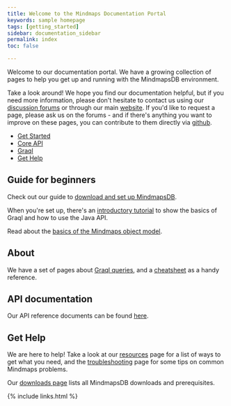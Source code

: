 ```yaml
---
title: Welcome to the Mindmaps Documentation Portal
keywords: sample homepage
tags: [getting_started]
sidebar: documentation_sidebar
permalink: index
toc: false

---
```



Welcome to our documentation portal. We have a growing collection of pages to help you get up and running with the MindmapsDB environment.

Take a look around! We hope you find our documentation helpful, but if you need more information, please don't hesitate to contact us using our [discussion forums](http://discuss.mindmaps.io) or through our main [website](http://www.mindmaps.io). If you'd like to request a page, please ask us on the forums - and if there's anything you want to improve on these pages, you can contribute to them directly via [github](https://github.com/mindmapsdb/docs/).


<ul id="profileTabs" class="nav nav-tabs">
    <li class="active"><a href="#getstarted" data-toggle="tab">Get Started</a></li>
    <li><a href="#coreapi" data-toggle="tab">Core API</a></li>
    <li><a href="#graql" data-toggle="tab">Graql</a></li>
    <li><a href="#gethelp" data-toggle="tab">Get Help</a></li>
</ul>
  <div class="tab-content">
<div role="tabpanel" class="tab-pane active" id="getstarted">
    <h2>Guide for beginners</h2>
<p>Check out our guide to <a href="https://mindmaps.io/pages/documentation/get-started/setup-guide.html">download and set up MindmapsDB</a>.</p> 
<p>When you're set up, there's an <a href="https://mindmaps.io/pages/documentation/the-basics/quickstart-tutorial.html">introductory tutorial</a> to show the basics of Graql and how to use the Java API.</p>
<p>Read about the <a href="https://mindmaps.io/pages/documentation/the-basics/mindmaps-basics.html">basics of the Mindmaps object model</a>.</p>
</div>

<div role="tabpanel" class="tab-pane" id="graql">
    <h2>About</h2>
    <p>We have a set of pages about <a href="https://mindmaps.io/pages/documentation/graql/overview.html">Graql queries</a>, and a <a href="https://mindmaps.io/pages/documentation/graql/graql-cheatsheet.html">cheatsheet</a> as a handy reference.</p></div>

<div role="tabpanel" class="tab-pane" id="coreapi">
    <h2>API documentation</h2>
    <p>Our API reference documents can be found <a href="https://mindmaps.io/javadocs.html">here</a>.</p>
</div>

<div role="tabpanel" class="tab-pane" id="gethelp">
    <h2>Get Help</h2>
    <p>We are here to help! Take a look at our <a href="https://mindmaps.io/pages/documentation/resources/resources.html">resources</a> page for a list of ways to get what you need, and the <a href="https://mindmaps.io/pages/documentation/troubleshooting/known-issues.html">troubleshooting</a> page for some tips on common Mindmaps problems.</p>
 <p>Our <a href="https://mindmaps.io/pages/documentation/resources/downloads.html">downloads page</a> lists all MindmapsDB downloads and prerequisites.</p>   
</div>
</div>

{% include links.html %}
